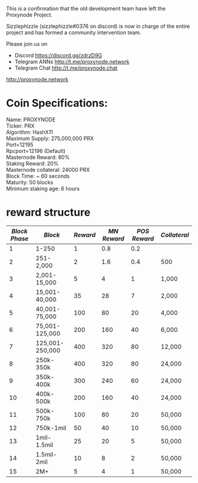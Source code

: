 This is a confirmation that the old development team have left the Proxynode Project.</br>

Sizzlephizzle (sizzlephizzle#0376 on discord) is now in charge of the entire project and has formed a community intervention team.</br>

Please join us on </br>
- Discord https://discord.gg/zdrzD9G</br>
- Telegram ANNs http://t.me/proxynode.network</br>
- Telegram Chat http://t.me/proxynode.chat</br>

http://proxynode.network</br>


# Coin Specifications:
Name: PROXYNODE</br>
Ticker: PRX</br>
Algorithm: HashX11</br>
Maximum Supply: 275,000,000 PRX</br>
Port=12195</br>
Rpcport=12196 (Default)</br>
Masternode Reward: 80%</br>
Staking Reward: 20%</br>
Masternode collateral:  24000 PRX</br>
Block Time: ~ 60 seconds</br>
Maturity: 50 blocks</br>
Minimum staking age: 6 hours</br>

# reward structure
|***Block Phase*** |***Block***         | ***Reward*** | ***MN Reward*** | ***POS Reward*** | ***Collateral*** |
|------------------|--------------------|--------------|-----------------|------------------|------------------|
| 1                | 1-250              | 1            | 0.8             | 0.2              |                  |               
| 2                | 251-2,000          | 2            | 1.6             | 0.4              | 500              |
| 3                | 2,001-15,000       | 5            | 4               | 1                | 1,000            |
| 4                | 15,001-40,000      | 35           | 28              | 7                | 2,000            |
| 5                | 40,001-75,000      | 100          | 80              | 20               | 4,000            |
| 6                | 75,001-125,000     | 200          | 160             | 40               | 6,000            |
| 7                | 125,001-250,000    | 400          | 320             | 80               | 12,000           |
| 8                | 250k-350k          | 400          | 320             | 80               | 24,000           |
| 9                | 350k-400k          | 300          | 240             | 60               | 24,000           |
| 10               | 400k-500k          | 200          | 160             | 40               | 24,000           |
| 11               | 500k-750k          | 100          | 80              | 20               | 50,000           |
| 12               | 750k-1mil          | 50           | 40              | 10               | 50,000           |
| 13               | 1mil-1.5mil        | 25           | 20              | 5                | 50,000           |
| 14               | 1.5mil-2mil        | 10           | 8               | 2                | 50,000           |
| 15               | 2M+                | 5            | 4               | 1                | 50,000           |
